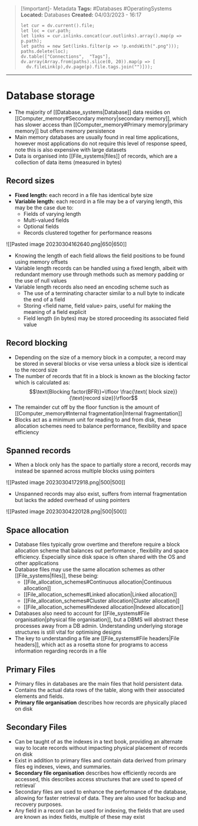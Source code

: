 > [!important]- Metadata
> **Tags:** #Databases #OperatingSystems 
> **Located:** Databases
> **Created:** 04/03/2023 - 16:17
> ```dataviewjs
>let cur = dv.current().file;
>let loc = cur.path;
>let links = cur.inlinks.concat(cur.outlinks).array().map(p => p.path);
>let paths = new Set(links.filter(p => !p.endsWith(".png")));
>paths.delete(loc);
>dv.table(["Connections",  "Tags"], dv.array(Array.from(paths).slice(0, 20)).map(p => [
>   dv.fileLink(p),dv.page(p).file.tags.join("")]));
> ```

___
# Database storage
- The majority of [[Database_systems|Database]] data resides on [[Computer_memory#Secondary memory|secondary memory]], which has slower access than [[Computer_memory#Primary memory|primary memory]] but offers memory persistence 
- Main memory databases are usually found in real time applications, however most applications do not require this level of response speed, note this is also expensive with large datasets
- Data is organised into [[File_systems|files]] of records, which are a collection of data items (measured in bytes)

## Record sizes
- **Fixed length:** each record in a file has identical byte size 
- **Variable length:** each record in a file may be a of varying length, this may be the case due to:
	- Fields of varying length 
	- Multi-valued fields 
	- Optional fields 
	- Records clustered together for performance reasons

![[Pasted image 20230304162640.png|650|650]]

- Knowing the length of each field allows the field positions to be found using memory offsets
- Variable length records can be handled using a fixed length, albeit with redundant memory use through methods such as memory padding or the use of null values
- Variable length records also need an encoding scheme such as 
	- The use of a terminating character similar to a null byte to indicate the end of a field
	- Storing \<field name, field value> pairs, useful for making the meaning of a field explicit
	- Field length (in bytes) may be stored proceeding its associated field value
## Record blocking
- Depending on the size of a memory block in a computer, a record may be stored in several blocks or vise versa unless a block size is identical to the record size
- The number of records that fit in a block is known as the blocking factor which is calculated as:
$$\text{Blocking factor(BFR)}=\lfloor \frac{\text{ block size}}{\text{record size}}\rfloor$$
- The remainder cut off by the floor function is the amount of [[Computer_memory#Internal fragmentation|Internal fragmentation]]
- Blocks act as a minimum unit for reading to and from disk, these allocation schemes need to balance performance, flexibility and space efficiency

## Spanned records
- When a block only has the space to  partially store a record, records may instead be spanned across multiple blocks using pointers 

![[Pasted image 20230304172918.png|500|500]]
- Unspanned records may also exist, suffers from internal fragmentation but lacks the added overhead of using pointers 

![[Pasted image 20230304220128.png|500|500]]
## Space allocation
- Database files typically grow overtime and therefore require a block allocation scheme that balances out performance , flexibility and space efficiency. Especially since disk space is often shared with the OS and other applications 
- Database files may use the same allocation schemes as other [[File_systems|files]], these being: 
	- [[File_allocation_schemes#Continuous allocation|Continuous allocation]]
	- [[File_allocation_schemes#Linked allocation|Linked allocation]]
	- [[File_allocation_schemes#Cluster allocation|Cluster allocation]]
	- [[File_allocation_schemes#Indexed allocation|Indexed allocation]]
- Databases also need to account for [[File_systems#File organisation|physical file organisation]],  but a DBMS will abstract these processes away from a DB admin. Understanding underlying storage structures is still vital for optimising designs
- The key to understanding a file are [[File_systems#File headers|File headers]], which act as a rosetta stone for programs to access information regarding records in a file
## Primary Files
-   Primary files in databases are the main files that hold persistent data.
-   Contains the actual data rows of the table, along with their associated  elements and fields.
-  **Primary file organisation** describes how records are physically placed on disk 
## Secondary Files
- Can be taught of as the indexes in a text book, providing an alternate way to locate records without impacting physical placement of records on disk 
- Exist in addition to primary files and contain  data derived from primary files eg indexes, views, and summaries.
- **Secondary file organisation** describes how efficiently records are accessed, this describes access structures that are used to speed of retrieval`
- Secondary files are used to enhance the performance of the database, allowing for faster retrieval of data. They are also used for backup and recovery purposes.
- Any field in a record can be used for indexing, the fields that are used are known as index fields, multiple of these may exist
		
